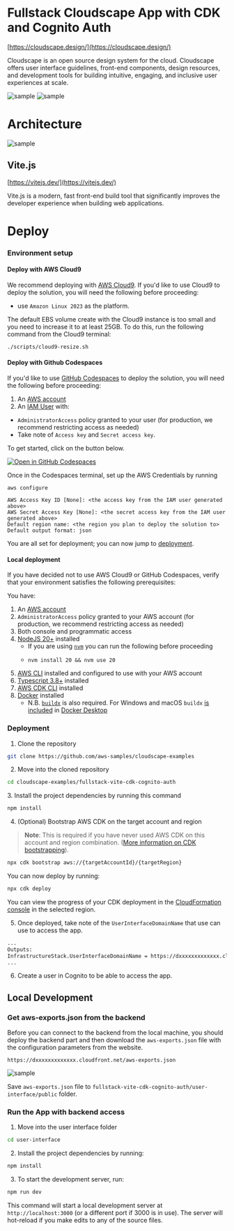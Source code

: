 # Fullstack Cloudscape App with CDK and Cognito Auth

[https://cloudscape.design/](https://cloudscape.design/)

Cloudscape is an open source design system for the cloud. Cloudscape offers user interface guidelines, front-end components, design resources, and development tools for building intuitive, engaging, and inclusive user experiences at scale.


![sample](../assets/fullstack-vite-cdk-cognito-auth-01.png "Screenshot")
![sample](../assets/fullstack-vite-cdk-cognito-auth-02.png "Screenshot")

# Architecture

![sample](../assets/fullstack-vite-cdk-cognito-auth-architecture.png "Architecture Diagram")

## Vite.js

[https://vitejs.dev/](https://vitejs.dev/)

Vite.js is a modern, fast front-end build tool that significantly improves the developer experience when building web applications. 

# Deploy
### Environment setup

#### Deploy with AWS Cloud9
We recommend deploying with [AWS Cloud9](https://aws.amazon.com/cloud9/). 
If you'd like to use Cloud9 to deploy the solution, you will need the following before proceeding:
- use `Amazon Linux 2023` as the platform.

The default EBS volume create with the Cloud9 instance is too small and you need to increase it to at least 25GB. To do this, run the following command from the Cloud9 terminal:

```bash
./scripts/cloud9-resize.sh
```


#### Deploy with Github Codespaces
If you'd like to use [GitHub Codespaces](https://github.com/features/codespaces) to deploy the solution, you will need the following before proceeding:
1. An [AWS account](https://aws.amazon.com/premiumsupport/knowledge-center/create-and-activate-aws-account/)
2. An [IAM User](https://console.aws.amazon.com/iamv2/home?#/users/create) with:
  - `AdministratorAccess` policy granted to your user (for production, we recommend restricting access as needed)
  - Take note of `Access key` and `Secret access key`.

To get started, click on the button below.

[![Open in GitHub Codespaces](https://github.com/codespaces/badge.svg)](https://codespaces.new/aws-samples/cloudscape-examples)

Once in the Codespaces terminal, set up the AWS Credentials by running

```shell
aws configure
```

```shell
AWS Access Key ID [None]: <the access key from the IAM user generated above>
AWS Secret Access Key [None]: <the secret access key from the IAM user generated above>
Default region name: <the region you plan to deploy the solution to>
Default output format: json
```

You are all set for deployment; you can now jump to [deployment](#deployment).

#### Local deployment
If you have decided not to use AWS Cloud9 or GitHub Codespaces, verify that your environment satisfies the following prerequisites:

You have:

1. An [AWS account](https://aws.amazon.com/premiumsupport/knowledge-center/create-and-activate-aws-account/)
2. `AdministratorAccess` policy granted to your AWS account (for production, we recommend restricting access as needed)
3. Both console and programmatic access
4. [NodeJS 20+](https://nodejs.org/en/download/) installed
    - If you are using [`nvm`](https://github.com/nvm-sh/nvm) you can run the following before proceeding
    - ```
      nvm install 20 && nvm use 20
      ```
5. [AWS CLI](https://aws.amazon.com/cli/) installed and configured to use with your AWS account
6. [Typescript 3.8+](https://www.typescriptlang.org/download) installed
7. [AWS CDK CLI](https://docs.aws.amazon.com/cdk/latest/guide/getting_started.html) installed
8. [Docker](https://docs.docker.com/get-docker/) installed
   - N.B. [`buildx`](https://github.com/docker/buildx) is also required. For Windows and macOS `buildx` [is included](https://github.com/docker/buildx#windows-and-macos) in [Docker Desktop](https://docs.docker.com/desktop/)

### Deployment

1. Clone the repository
```bash
git clone https://github.com/aws-samples/cloudscape-examples
```
2. Move into the cloned repository
```bash
cd cloudscape-examples/fullstack-vite-cdk-cognito-auth
```

<a id="deployment-dependencies-installation"></a>
3. Install the project dependencies by running this command
```bash
npm install
```

4. (Optional) Bootstrap AWS CDK on the target account and region

> **Note**: This is required if you have never used AWS CDK on this account and region combination. ([More information on CDK bootstrapping](https://docs.aws.amazon.com/cdk/latest/guide/cli.html#cli-bootstrap)).

```bash
npx cdk bootstrap aws://{targetAccountId}/{targetRegion}
```

You can now deploy by running:

```bash
npx cdk deploy
```
You can view the progress of your CDK deployment in the [CloudFormation console](https://console.aws.amazon.com/cloudformation/home) in the selected region.

5. Once deployed, take note of the `UserInterfaceDomainName` that use can use to access the app.

```bash
...
Outputs:
InfrastructureStack.UserInterfaceDomainName = https://dxxxxxxxxxxxxx.cloudfront.net
...
```

6. Create a user in Cognito to be able to access the app.


## Local Development
### Get aws-exports.json from the backend
Before you can connect to the backend from the local machine, you should deploy the backend part and then download the ``aws-exports.json`` file with the configuration parameters from the website.

```
https://dxxxxxxxxxxxxx.cloudfront.net/aws-exports.json
```
![sample](../assets/aws-exports.png "aws-exports.json")

Save ``aws-exports.json`` file to `fullstack-vite-cdk-cognito-auth/user-interface/public` folder. 

### Run the App with backend access

1. Move into the user interface folder
```bash
cd user-interface
```
2. Install the project dependencies by running:
```bash
npm install
```
3. To start the development server, run:
```bash
npm run dev
```

This command will start a local development server at ``http://localhost:3000`` (or a different port if 3000 is in use). The server will hot-reload if you make edits to any of the source files.

